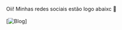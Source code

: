 Oii! Minhas redes sociais estão logo abaixc 🤙
<br>
<br>
[![Blog](https://img.shields.io/badge/Instagram-E4405F?style=for-the-badge&logo=instagram&logoColor=white)]
